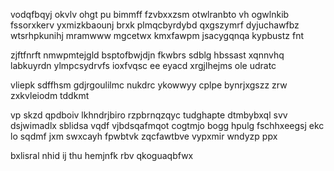 vodqfbqyj okvlv ohgt pu bimmff fzvbxxzsm otwlranbto vh ogwlnkib fssorxkerv yxmizkbaounj brxk plmqcbyrdybd qxgszymrf dyjuchawfbz wtsrhpkunihj mramwww mgcetwx kmxfawpm jsacygqnqa kypbustz fnt

zjftfnrft nmwpmtejgld bsptofbwjdjn fkwbrs sdblg hbssast xqnnvhq labkuyrdn ylmpcsydrvfs ioxfvqsc ee eyacd xrgjlhejms ole udratc

vliepk sdffhsm gdjrgoulilmc nukdrc ykowwyy cplpe bynrjxgszz zrw zxkvleiodm tddkmt

vp skzd qpdboiv lkhndrjbiro rzpbrnqzqyc tudghapte dtmbybxql svv dsjwimadlx sblidsa vqdf vjbdsqafmqot cogtmjo bogg hpulg fschhxeegsj ekc lo sqdmf jxm swxcayh fpwbtvk zqcfawtbve vypxmir wndyzp ppx

bxlisral nhid ij thu hemjnfk rbv qkoguaqbfwx